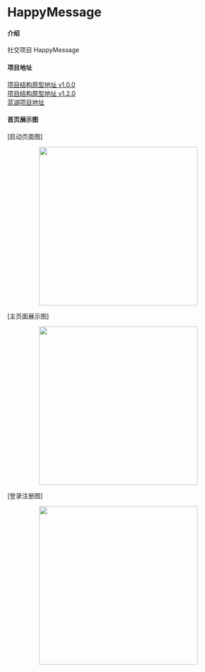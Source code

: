 # HappyMessage

#### 介绍

社交项目 HappyMessage

#### 项目地址

[项目结构原型地址 v1.0.0](https://bdsmtw.axshare.com/#id=lqpl05&p=%E8%84%91%E5%9B%BE&g=1) <br>
[项目结构原型地址 v1.2.0](https://bdsmtw.axshare.com/#id=lqpl05&p=%E8%84%91%E5%9B%BE&g=1) <br>
[蓝湖项目地址](https://lanhuapp.com/web/#/item/project/stage?pid=5a07feaf-c3b5-4dbc-8002-9a462cfd1e6b&image_id=41d3561f-ec4e-4570-9572-7f050c0b859b&tid=e02d611e-58da-40f2-9a40-18eb5fe104a5) <br>

#### 首页展示图

[启动页面图]
<div align=center><img src="https://gitee.com/mobplus/HappyMessage/raw/master/app/project_image/img.png" width="360"/></div>

[主页面展示图]
<div align=center><img src="https://gitee.com/mobplus/HappyMessage/raw/master/app/project_image/img_1.png" width="360"/></div>

[登录注册图]
<div align=center><img src="https://gitee.com/mobplus/HappyMessage/raw/master/app/project_image/img_2.png" width="360"/></div>
